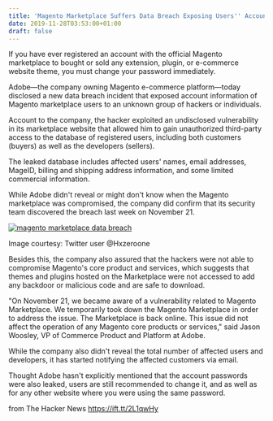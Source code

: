 ```yaml
---
title: 'Magento Marketplace Suffers Data Breach Exposing Users'' Account Info'
date: 2019-11-28T03:53:00+01:00
draft: false
---
```


If you have ever registered an account with the official Magento marketplace to bought or sold any extension, plugin, or e-commerce website theme, you must change your password immediately.

Adobe—the company owning Magento e-commerce platform—today disclosed a new data breach incident that exposed account information of Magento marketplace users to an unknown group of hackers or individuals.

Account to the company, the hacker exploited an undisclosed vulnerability in its marketplace website that allowed him to gain unauthorized third-party access to the database of registered users, including both customers (buyers) as well as the developers (sellers).

The leaked database includes affected users' names, email addresses, MageID, billing and shipping address information, and some limited commercial information.

While Adobe didn't reveal or might don't know when the Magento marketplace was compromised, the company did confirm that its security team discovered the breach last week on November 21.

[![magento marketplace data breach](https://1.bp.blogspot.com/-fkid1gf-nMQ/Xd8xopcdhfI/AAAAAAAA13M/OnQbYAgLicEUbut-3nczQRIcjBnGB55ogCLcBGAsYHQ/s728-e100/magento-marketplace-data-breach.png "magento marketplace data breach")](https://1.bp.blogspot.com/-fkid1gf-nMQ/Xd8xopcdhfI/AAAAAAAA13M/OnQbYAgLicEUbut-3nczQRIcjBnGB55ogCLcBGAsYHQ/s728-e100/magento-marketplace-data-breach.png)

Image courtesy: Twitter user @Hxzeroone

Besides this, the company also assured that the hackers were not able to compromise Magento's core product and services, which suggests that themes and plugins hosted on the Marketplace were not accessed to add any backdoor or malicious code and are safe to download.

"On November 21, we became aware of a vulnerability related to Magento Marketplace. We temporarily took down the Magento Marketplace in order to address the issue. The Marketplace is back online. This issue did not affect the operation of any Magento core products or services," said Jason Woosley, VP of Commerce Product and Platform at Adobe.

While the company also didn't reveal the total number of affected users and developers, it has started notifying the affected customers via email.

Thought Adobe hasn't explicitly mentioned that the account passwords were also leaked, users are still recommended to change it, and as well as for any other website where you were using the same password.

  
  
from The Hacker News https://ift.tt/2L1qwHy